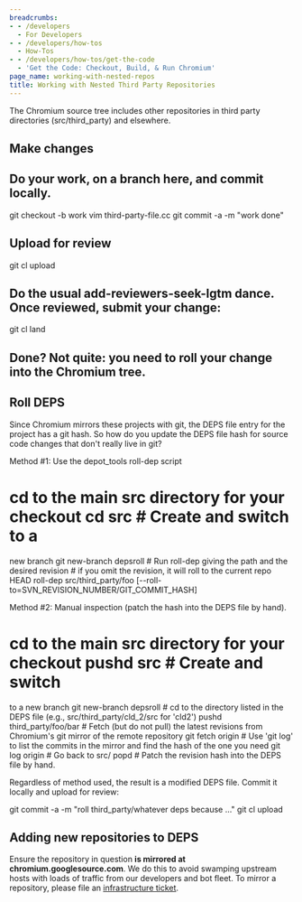 ```yaml
---
breadcrumbs:
- - /developers
  - For Developers
- - /developers/how-tos
  - How-Tos
- - /developers/how-tos/get-the-code
  - 'Get the Code: Checkout, Build, & Run Chromium'
page_name: working-with-nested-repos
title: Working with Nested Third Party Repositories
---
```


The Chromium source tree includes other repositories in third party directories
(src/third_party) and elsewhere.

## Make changes

## Do your work, on a branch here, and commit locally.

git checkout -b work
vim third-party-file.cc
git commit -a -m "work done"

## Upload for review

git cl upload

## Do the usual add-reviewers-seek-lgtm dance. Once reviewed, submit your change:

git cl land

## Done? Not quite: you need to roll your change into the Chromium tree.

## Roll DEPS

Since Chromium mirrors these projects with git, the DEPS file entry for the
project has a git hash. So how do you update the DEPS file hash for source code
changes that don't really live in git?

Method #1: Use the depot_tools roll-dep script

# cd to the main src directory for your checkout cd src # Create and switch to a
new branch git new-branch depsroll # Run roll-dep giving the path and the
desired revision # if you omit the revision, it will roll to the current repo
HEAD roll-dep src/third_party/foo
\[--roll-to=SVN_REVISION_NUMBER/GIT_COMMIT_HASH\]

Method #2: Manual inspection (patch the hash into the DEPS file by hand).

# cd to the main src directory for your checkout pushd src # Create and switch
to a new branch git new-branch depsroll # cd to the directory listed in the DEPS
file (e.g., src/third_party/cld_2/src for 'cld2') pushd third_party/foo/bar #
Fetch (but do not pull) the latest revisions from Chromium's git mirror of the
remote repository git fetch origin # Use 'git log' to list the commits in the
mirror and find the hash of the one you need git log origin # Go back to src/
popd # Patch the revision hash into the DEPS file by hand.

Regardless of method used, the result is a modified DEPS file. Commit it locally
and upload for review:

git commit -a -m "roll third_party/whatever deps because ..."
git cl upload

## Adding new repositories to DEPS

Ensure the repository in question **is mirrored at chromium.googlesource.com**.
We do this to avoid swamping upstream hosts with loads of traffic from our
developers and bot fleet. To mirror a repository, please file an [infrastructure
ticket](https://code.google.com/p/chromium/issues/entry).